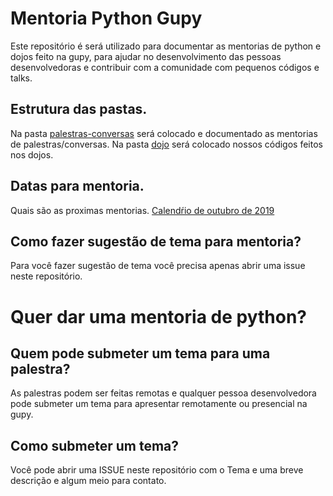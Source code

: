 # Mentoria Python Gupy

Este repositório é será utilizado para documentar as mentorias de python e dojos feito
na gupy, para ajudar no desenvolvimento das pessoas desenvolvedoras e contribuir com a
comunidade com pequenos códigos e talks.

## Estrutura das pastas.

Na pasta [palestras-conversas](palestras-conversas/) será colocado e documentado as mentorias de palestras/conversas.
Na pasta [dojo](dojos/) será colocado nossos códigos feitos nos dojos.

## Datas para mentoria.

Quais são as proximas mentorias.
[Calendŕio de outubro de 2019](agendas/calendario-outubro-2019.md)

## Como fazer sugestão de tema para mentoria?

Para você fazer sugestão de tema você precisa apenas abrir uma issue neste repositório.

# Quer dar uma mentoria de python?
## Quem pode submeter um tema para  uma palestra?
As palestras podem ser feitas remotas e qualquer pessoa desenvolvedora pode submeter um tema para apresentar remotamente ou presencial na gupy.

## Como submeter um tema?
Você pode abrir uma ISSUE neste repositório com o  Tema e uma breve descrição  e algum meio para contato.

